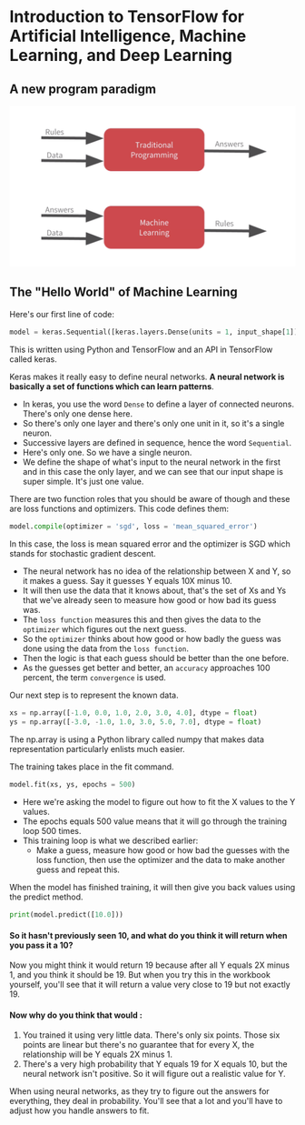 # Introduction to TensorFlow for Artificial Intelligence, Machine Learning, and Deep Learning
## A new program paradigm

![alt text](https://github.com/Immich/TensorFlowEspecialization/blob/master/Course-1/imgs/paradigms.png "Programming paradigms")

## The "Hello World" of Machine Learning

Here's our first line of code:

```python
model = keras.Sequential([keras.layers.Dense(units = 1, input_shape[1])])
```
This is written using Python and TensorFlow and an API in TensorFlow called keras.


Keras makes it really easy to define neural networks. **A neural network is basically a set of functions which can learn patterns**.

* In keras, you use the word `Dense` to define a layer of connected neurons. There's only one dense here.
* So there's only one layer and there's only one unit in it, so it's a single neuron.
* Successive layers are defined in sequence, hence the word `Sequential`.
* Here's only one. So we have a single neuron.
* We define the shape of what's input to the neural network in the first and in this case the only layer, and we can see that our input shape is super simple. It's just one value.


There are two function roles that you should be aware of though and these are loss functions and optimizers. This code defines them:
```python
model.compile(optimizer = 'sgd', loss = 'mean_squared_error')
```

In this case, the loss is mean squared error and the optimizer is SGD which stands for stochastic gradient descent.

* The neural network has no idea of the relationship between X and Y, so it makes a guess. Say it guesses Y equals 10X minus 10.
* It will then use the data that it knows about, that's the set of Xs and Ys that we've already seen to measure how good or how bad its guess was.
* The `loss function` measures this and then gives the data to the `optimizer` which figures out the next guess.
* So the `optimizer` thinks about how good or how badly the guess was done using the data from the `loss function`.
* Then the logic is that each guess should be better than the one before.
* As the guesses get better and better, an `accuracy` approaches 100 percent, the term `convergence` is used.


Our next step is to represent the known data.

```python
xs = np.array([-1.0, 0.0, 1.0, 2.0, 3.0, 4.0], dtype = float)
ys = np.array([-3.0, -1.0, 1.0, 3.0, 5.0, 7.0], dtype = float)
```
The np.array is using a Python library called numpy that makes data representation particularly enlists much easier.



The training takes place in the fit command.
```python
model.fit(xs, ys, epochs = 500)
```
* Here we're asking the model to figure out how to fit the X values to the Y values.
* The epochs equals 500 value means that it will go through the training loop 500 times.
* This training loop is what we described earlier:
  * Make a guess, measure how good or how bad the guesses with the loss function, then use the optimizer and the data to make another guess and repeat this.

When the model has finished training, it will then give you back values using the predict method.
```python
print(model.predict([10.0]))
```
#### So it hasn't previously seen 10, and what do you think it will return when you pass it a 10?

Now you might think it would return 19 because after all Y equals 2X minus 1, and you think it should be 19. But when you try this in the workbook yourself, you'll see that it will return a value very close to 19 but not exactly 19.

#### Now why do you think that would :
1. You trained it using very little data. There's only six points. Those six points are linear but there's no guarantee that for every X, the relationship will be Y equals 2X minus 1.
2. There's a very high probability that Y equals 19 for X equals 10, but the neural network isn't positive. So it will figure out a realistic value for Y.


When using neural networks, as they try to figure out the answers for everything, they deal in probability. You'll see that a lot and you'll have to adjust how you handle answers to fit.







